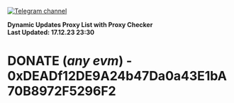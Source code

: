 [![Telegram channel](https://img.shields.io/endpoint?url=https://runkit.io/damiankrawczyk/telegram-badge/branches/master?url=https://t.me/n4z4v0d)](https://t.me/n4z4v0d) 

**Dynamic Updates Proxy List with Proxy Checker**  
**Last Updated: 17.12.23 23:30**

# DONATE (_any evm_) - 0xDEADf12DE9A24b47Da0a43E1bA70B8972F5296F2
